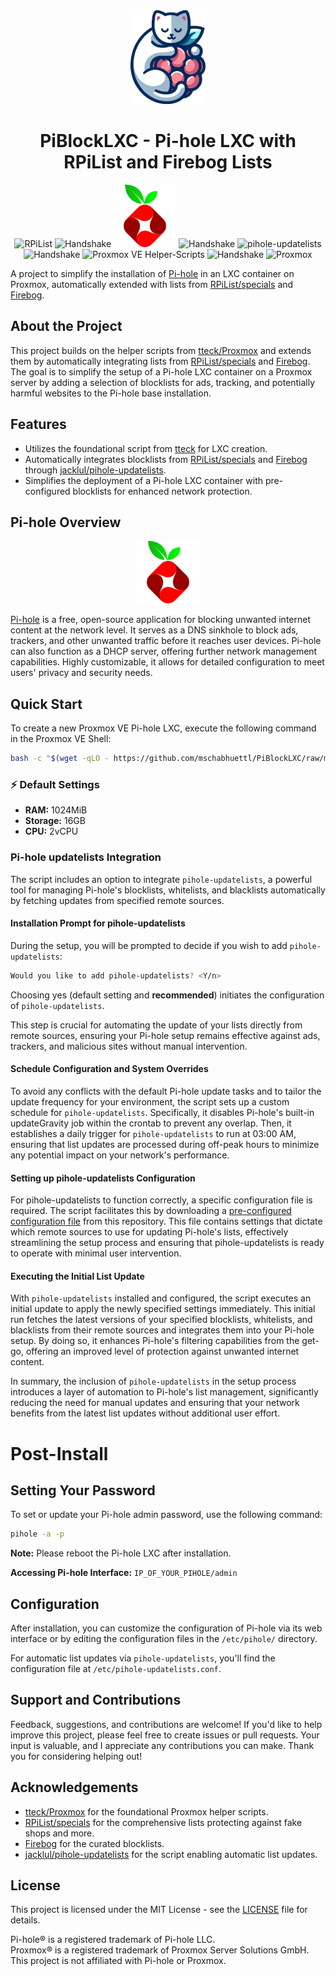 <div align="center">
  <a href="#">
    <img src="https://raw.githubusercontent.com/mschabhuettl/PiBlockLXC/main/misc/images/logo.png" height="150px" />
 </a>
</div>
<h1 align="center">PiBlockLXC - Pi-hole LXC with RPiList and Firebog Lists</h1>

<div align="center">
  <img src="https://avatars.githubusercontent.com/u/56664851" alt="RPiList" height="100" />
  <img src="https://emojicdn.elk.sh/🤝" alt="Handshake" height="50" />
  <img src="https://github.com/home-assistant/brands/blob/master/core_integrations/pi_hole/icon.png?raw=true" alt="Pi-hole" height="100" />
  <img src="https://emojicdn.elk.sh/🤝" alt="Handshake" height="50" />
  <img src="https://avatars.githubusercontent.com/u/8418678" alt="pihole-updatelists" height="100" />
  <img src="https://emojicdn.elk.sh/🤝" alt="Handshake" height="50" />
  <img src="https://raw.githubusercontent.com/tteck/Proxmox/main/misc/images/logo-81x112.png" alt="Proxmox VE Helper-Scripts" height="100" />
  <img src="https://emojicdn.elk.sh/🤝" alt="Handshake" height="50" />
  <img src="https://avatars.githubusercontent.com/u/2678585" alt="Proxmox" height="100" />
</div>

A project to simplify the installation of [Pi-hole](https://pi-hole.net/) in an LXC container on Proxmox, automatically extended with lists from [RPiList/specials](https://github.com/RPiList/specials) and [Firebog](https://v.firebog.net/hosts/lists.php).

## About the Project

This project builds on the helper scripts from [tteck/Proxmox](https://github.com/tteck/Proxmox) and extends them by automatically integrating lists from [RPiList/specials](https://github.com/RPiList/specials) and [Firebog](https://v.firebog.net/hosts/lists.php). The goal is to simplify the setup of a Pi-hole LXC container on a Proxmox server by adding a selection of blocklists for ads, tracking, and potentially harmful websites to the Pi-hole base installation.

## Features

- Utilizes the foundational script from [tteck](https://github.com/tteck/Proxmox) for LXC creation.
- Automatically integrates blocklists from [RPiList/specials](https://github.com/RPiList/specials) and [Firebog](https://v.firebog.net/hosts/lists.php) through [jacklul/pihole-updatelists](https://github.com/jacklul/pihole-updatelists).
- Simplifies the deployment of a Pi-hole LXC container with pre-configured blocklists for enhanced network protection.

## Pi-hole Overview

<p align="center">
  <img src="https://github.com/home-assistant/brands/blob/master/core_integrations/pi_hole/icon.png?raw=true" height="100">
</p>

[Pi-hole](https://pi-hole.net/) is a free, open-source application for blocking unwanted internet content at the network level. It serves as a DNS sinkhole to block ads, trackers, and other unwanted traffic before it reaches user devices. Pi-hole can also function as a DHCP server, offering further network management capabilities. Highly customizable, it allows for detailed configuration to meet users' privacy and security needs.

## Quick Start

To create a new Proxmox VE Pi-hole LXC, execute the following command in the Proxmox VE Shell:

```bash
bash -c "$(wget -qLO - https://github.com/mschabhuettl/PiBlockLXC/raw/main/ct/piblocklxc.sh)"
```

### ⚡ Default Settings

- **RAM:** 1024MiB
- **Storage:** 16GB
- **CPU:** 2vCPU

### Pi-hole updatelists Integration

The script includes an option to integrate `pihole-updatelists`, a powerful tool for managing Pi-hole's blocklists, whitelists, and blacklists automatically by fetching updates from specified remote sources.

#### Installation Prompt for pihole-updatelists

During the setup, you will be prompted to decide if you wish to add `pihole-updatelists`:

```bash
Would you like to add pihole-updatelists? <Y/n>
```

Choosing yes (default setting and **recommended**) initiates the configuration of `pihole-updatelists`.

This step is crucial for automating the update of your lists directly from remote sources, ensuring your Pi-hole setup remains effective against ads, trackers, and malicious sites without manual intervention.

#### Schedule Configuration and System Overrides

To avoid any conflicts with the default Pi-hole update tasks and to tailor the update frequency for your environment, the script sets up a custom schedule for `pihole-updatelists`. Specifically, it disables Pi-hole's built-in updateGravity job within the crontab to prevent any overlap. Then, it establishes a daily trigger for `pihole-updatelists` to run at 03:00 AM, ensuring that list updates are processed during off-peak hours to minimize any potential impact on your network's performance.

#### Setting up pihole-updatelists Configuration

For pihole-updatelists to function correctly, a specific configuration file is required. The script facilitates this by downloading a [pre-configured configuration file](https://raw.githubusercontent.com/mschabhuettl/PiBlockLXC/main/config/pihole-updatelists.conf) from this repository. This file contains settings that dictate which remote sources to use for updating Pi-hole's lists, effectively streamlining the setup process and ensuring that pihole-updatelists is ready to operate with minimal user intervention.

#### Executing the Initial List Update

With `pihole-updatelists` installed and configured, the script executes an initial update to apply the newly specified settings immediately. This initial run fetches the latest versions of your specified blocklists, whitelists, and blacklists from their remote sources and integrates them into your Pi-hole setup. By doing so, it enhances Pi-hole's filtering capabilities from the get-go, offering an improved level of protection against unwanted internet content.

In summary, the inclusion of `pihole-updatelists` in the setup process introduces a layer of automation to Pi-hole's list management, significantly reducing the need for manual updates and ensuring that your network benefits from the latest list updates without additional user effort.

# Post-Install

## Setting Your Password

To set or update your Pi-hole admin password, use the following command:

```bash
pihole -a -p
```

**Note:** Please reboot the Pi-hole LXC after installation.

**Accessing Pi-hole Interface:** `IP_OF_YOUR_PIHOLE/admin`

## Configuration

After installation, you can customize the configuration of Pi-hole via its web interface or by editing the configuration files in the `/etc/pihole/` directory.

For automatic list updates via `pihole-updatelists`, you'll find the configuration file at `/etc/pihole-updatelists.conf`.

## Support and Contributions

Feedback, suggestions, and contributions are welcome! If you'd like to help improve this project, please feel free to create issues or pull requests. Your input is valuable, and I appreciate any contributions you can make. Thank you for considering helping out!

## Acknowledgements

- [tteck/Proxmox](https://github.com/tteck/Proxmox) for the foundational Proxmox helper scripts.
- [RPiList/specials](https://github.com/RPiList/specials) for the comprehensive lists protecting against fake shops and more.
- [Firebog](https://v.firebog.net/hosts/lists.php) for the curated blocklists.
- [jacklul/pihole-updatelists](https://github.com/jacklul/pihole-updatelists) for the script enabling automatic list updates.

## License

This project is licensed under the MIT License - see the [LICENSE](https://github.com/mschabhuettl/PiBlockLXC/blob/main/LICENSE) file for details.

Pi-hole® is a registered trademark of Pi-hole LLC.  
Proxmox® is a registered trademark of Proxmox Server Solutions GmbH.  
This project is not affiliated with Pi-hole or Proxmox.
